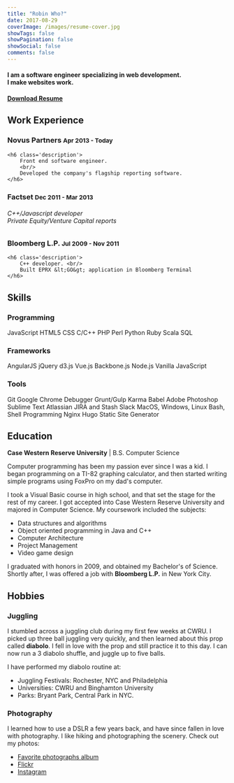 ```yaml
---
title: "Robin Who?"
date: 2017-08-29
coverImage: /images/resume-cover.jpg
showTags: false
showPagination: false
showSocial: false
comments: false
---
```

<h4 class='text-center'>
    I am a software engineer specializing in web development.
    <br/>
    I make websites work.
</h4>

<h4 class='text-right'>
    <a href='https://drive.google.com/file/d/0Bx7jWqaALYRXeXdidFVEdnRpMzQ/view?usp=sharing'>Download Resume</a>
</h4>

## Work Experience

<div class='display-card experience-card'>
    <h3 class='company'>Novus Partners <small class='dates'>Apr 2013 - Today</small></h3>

    <h6 class='description'>
        Front end software engineer.
        <br/>
        Developed the company's flagship reporting software.
    </h6>
</div>

<div class='display-card experience-card'>
    <h3 class='company'>Factset <small class='dates'>Dec 2011 - Mar 2013</small></h3>
    <h6 class='description'>
        C++/Javascript developer<br/>
        Private Equity/Venture Capital reports
    </h6>
</div>

<div class='display-card experience-card'>
    <h3 class='company'>Bloomberg L.P. <small class='dates'>Jul 2009 - Nov 2011</small></h3>

    <h6 class='description'>
        C++ developer. <br/>
        Built EPRX &lt;GO&gt; application in Bloomberg Terminal
    </h6>
</div>
<div class='clearfix'></div>

## Skills

<div class='display-card skills'>
    <h3 class='skill-category'>Programming</h3>
    <span class='tooltip--top' data-tooltip='My primary programming language.'>JavaScript</span>
    <span>HTML5</span>
    <span>CSS</span>
    <span>C/C++</span>
    <span>PHP</span>
    <span>Perl</span>
    <span>Python</span>
    <span>Ruby</span>
    <span>Scala</span>
    <span>SQL</span>
</div>

<div class='display-card skills'>
    <h3 class='skill-category'>Frameworks</h3>
    <span class='tooltip--top' data-tooltip="Learned at Novus Partners.">AngularJS</span>
    <span>jQuery</span>
    <span>d3.js</span>
    <span>Vue.js</span>
    <span>Backbone.js</span>
    <span>Node.js</span>
    <span>Vanilla JavaScript</span>
</div>

<div class='display-card skills'>
    <h3 class='skill-category'>Tools</h3>
    <span>Git</span>
    <span>Google Chrome Debugger</span>
    <span>Grunt/Gulp</span>
    <span class='tooltip--top' data-tooltip="I am a believer in Test Driven Development">Karma</span>
    <span class='tooltip--top' data-tooltip="Learning ES6 now.">Babel</span>
    <span>Adobe Photoshop</span>
    <span>Sublime Text</span>
    <span>Atlassian JIRA and Stash</span>
    <span>Slack</span>
    <span>MacOS, Windows, Linux</span>
    <span>Bash, Shell Programming</span>
    <span>Nginx</span>
    <span class='tooltip--top' data-tooltip="Tool I used to built this website">Hugo Static Site Generator</span>
</div>


## Education

**Case Western Reserve University**
| B.S. Computer Science

Computer programming has been my passion ever since I was a kid. I began programming on a TI-82 graphing calculator, and then started writing simple programs using FoxPro on my dad's computer.

I took a Visual Basic course in high school, and that set the stage for the rest of my career.  I got accepted into Case Western Reserve University and majored in Computer Science. My coursework included the subjects:

* Data structures and algorithms
* Object oriented programming in Java and C++
* Computer Architecture
* Project Management
* Video game design

I graduated with honors in 2009, and obtained my Bachelor's of Science. Shortly after, I was offered a job with **Bloomberg L.P.** in New York City.

## Hobbies

### Juggling

I stumbled across a juggling club during my first few weeks at CWRU.  I picked up three ball juggling very quickly, and then learned about this prop called **diabolo**.  I fell in love with the prop and still practice it to this day.  I can now run a 3 diabolo shuffle, and juggle up to five balls.

I have performed my diabolo routine at:

* Juggling Festivals: Rochester, NYC and Philadelphia
* Universities: CWRU and Binghamton University
* Parks: Bryant Park, Central Park in NYC.

### Photography

I learned how to use a DSLR a few years back, and have since fallen in love with photography.  I like hiking and photographing the scenery.  Check out my photos:

* [Favorite photographs album](/photo-faves/)
* [Flickr](https://www.flickr.com/photos/robinfhu)
* [Instagram](https://www.instagram.com/robinfhu/)